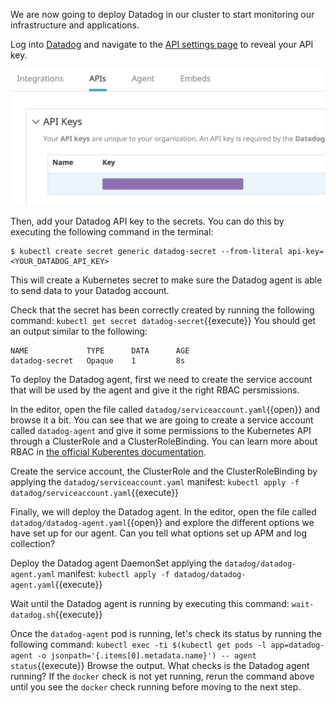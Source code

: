 We are now going to deploy Datadog in our cluster to start monitoring our infrastructure and applications.

Log into [Datadog](https://app.datadoghq.com/) and navigate to the [API settings page](https://app.datadoghq.com/account/settings#api) to reveal your API key.

![Screenshot of API Keys area](./assets/api_key.png)

Then, add your Datadog API key to the secrets. You can do this by executing the following command in the terminal:

```
$ kubectl create secret generic datadog-secret --from-literal api-key=<YOUR_DATADOG_API_KEY>
```

This will create a Kubernetes secret to make sure the Datadog agent is able to send data to your Datadog account.

Check that the secret has been correctly created by running the following command: `kubectl get secret datadog-secret`{{execute}} You should get an output similar to the following:

```
NAME             TYPE      DATA      AGE
datadog-secret   Opaque    1         8s
```

To deploy the Datadog agent, first we need to create the service account that will be used by the agent and give it the right RBAC persmissions.

In the editor, open the file called `datadog/serviceaccount.yaml`{{open}} and browse it a bit. You can see that we are going to create a service account called `datadog-agent` and give it some permissions to the Kubernetes API through a ClusterRole and a ClusterRoleBinding. You can learn more about RBAC in [the official Kuberentes documentation](https://kubernetes.io/docs/reference/access-authn-authz/rbac/).

Create the service account, the ClusterRole and the ClusterRoleBinding by applying the `datadog/serviceaccount.yaml` manifest: `kubectl apply -f datadog/serviceaccount.yaml`{{execute}}

Finally, we will deploy the Datadog agent. In the editor, open the file called `datadog/datadog-agent.yaml`{{open}} and explore the different options we have set up for our agent. Can you tell what options set up APM and log collection?

Deploy the Datadog agent DaemonSet applying the `datadog/datadog-agent.yaml` manifest: `kubectl apply -f datadog/datadog-agent.yaml`{{execute}}

Wait until the Datadog agent is running by executing this command: `wait-datadog.sh`{{execute}}

Once the `datadog-agent` pod is running, let's check its status by running the following command: `kubectl exec -ti $(kubectl get pods -l app=datadog-agent -o jsonpath='{.items[0].metadata.name}') -- agent status`{{execute}} Browse the output. What checks is the Datadog agent running? If the `docker` check is not yet running, rerun the command above until you see the `docker` check running before moving to the next step.
